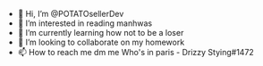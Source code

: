 - 👋 Hi, I’m @POTATOsellerDev
- 👀 I’m interested in reading manhwas
- 🌱 I’m currently learning how not to be a loser
- 💞️ I’m looking to collaborate on my homework
- 📫 How to reach me dm me Who's in paris - Drizzy Stying#1472

<!---
POTATOsellerDev/POTATOsellerDev is a ✨ special ✨ repository because its `README.md` (this file) appears on your GitHub profile.
You can click the Preview link to take a look at your changes.
--->

